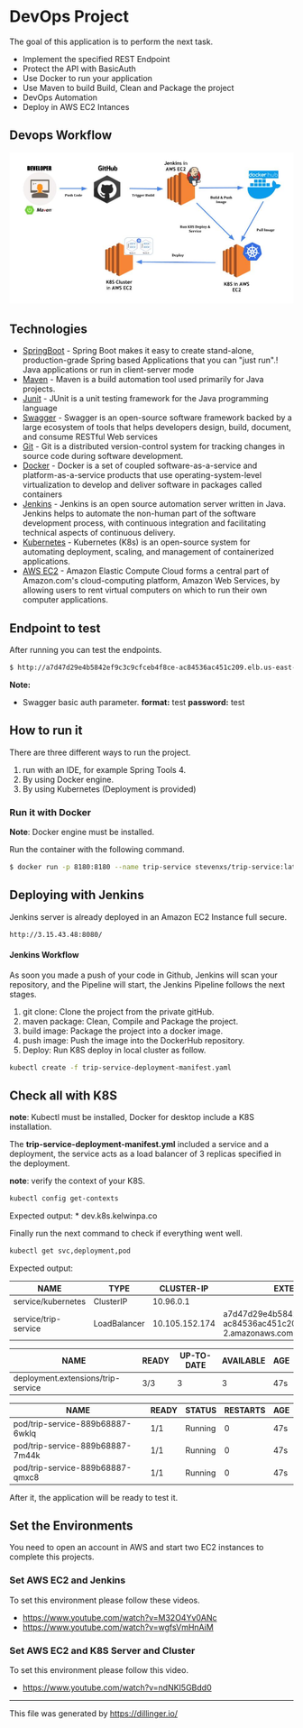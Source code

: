 # DevOps Project

The goal of this application is to perform the next task.

- Implement the specified REST Endpoint
- Protect the API with BasicAuth
- Use Docker to run your application
- Use Maven to build Build, Clean and Package the project
- DevOps Automation
- Deploy in AWS EC2 Intances

## Devops Workflow

![alt text](images/Devops-workflow.jpg?raw=true "Devops Workflow")

## Technologies

* [SpringBoot] - Spring Boot makes it easy to create stand-alone, production-grade Spring based Applications that you can "just run".!
 Java applications or run in client-server mode
* [Maven] - Maven is a build automation tool used primarily for Java projects.
* [Junit] - JUnit is a unit testing framework for the Java programming language
* [Swagger] - Swagger is an open-source software framework backed by a large ecosystem of tools that helps developers design, build, document, and consume RESTful Web services
* [Git] - Git is a distributed version-control system for tracking changes in source code during software development.
* [Docker] - Docker is a set of coupled software-as-a-service and platform-as-a-service products that use operating-system-level virtualization to develop and deliver software in packages called containers
* [Jenkins] - Jenkins is an open source automation server written in Java. Jenkins helps to automate the non-human part of the software development process, with continuous integration and facilitating technical aspects of continuous delivery.
* [Kubernetes] - Kubernetes (K8s) is an open-source system for automating deployment, scaling, and management of containerized applications.
* [AWS EC2] - Amazon Elastic Compute Cloud forms a central part of Amazon.com's cloud-computing platform, Amazon Web Services, by allowing users to rent virtual computers on which to run their own computer applications.

## Endpoint to test

After running you can test the endpoints.

```sh
$ http://a7d47d29e4b5842ef9c3c9cfceb4f8ce-ac84536ac451c209.elb.us-east-2.amazonaws.com:8180/swagger-ui.html#/
```

__Note:__ 
* Swagger basic auth parameter. __format:__ test __password:__ test

## How to run it

There are three different ways to run the project.
 1) run with an IDE, for example Spring Tools 4.
 2) By using Docker engine.
 3) By using Kubernetes (Deployment is provided)

### Run it with Docker

__Note__: Docker engine must be installed.

Run the container with the following command.
```sh
$ docker run -p 8180:8180 --name trip-service stevenxs/trip-service:latest
```
## Deploying with Jenkins

Jenkins server is already deployed in an Amazon EC2 Instance full secure.

```sh
http://3.15.43.48:8080/
```
#### Jenkins Workflow

As soon you made a push of your code in Github, Jenkins will scan your repository, and the Pipeline will start, the Jenkins Pipeline follows the next stages.

1) git clone: Clone the project from the private gitHub.
2) maven package: Clean, Compile and Package the project.
3) build image: Package the project into a docker image.
4) push image: Push the image into the DockerHub repository.
5) Deploy: Run K8S deploy in local cluster as follow.
```sh
kubectl create -f trip-service-deployment-manifest.yaml
```
## Check all with K8S

__note__: Kubectl must be installed, Docker for desktop include a K8S installation.

The __trip-service-deployment-manifest.yml__ included a service and a deployment, the service acts as a load balancer of 3 replicas specified in the deployment.

__note__: verify the context of your K8S.
```sh
kubectl config get-contexts
```
Expected output: * dev.k8s.kelwinpa.co

Finally run the next command to check if everything went well.
```sh
kubectl get svc,deployment,pod
```
Expected output:

| NAME              | TYPE       | CLUSTER-IP   |EXTERNAL-IP| PORT(S) | AGE |
| ------            | ------     | ------       | ------    | ------  | --- |
|service/kubernetes | ClusterIP  | 10.96.0.1    | <none>    | 443/TCP |3m13s|
|service/trip-service|LoadBalancer|10.105.152.174| a7d47d29e4b5842ef9c3c9cfceb4f8ce-ac84536ac451c209.elb.us-east-2.amazonaws.com |8180:30943/TCP|47s|

| NAME                              | READY | UP-TO-DATE| AVAILABLE | AGE |
| --------------------------------- | ----- | --------- | --------- | --- |
| deployment.extensions/trip-service | 3/3   | 3         | 3         | 47s |

| NAME                           |  READY  | STATUS  |  RESTARTS |  AGE |
| ------------------------------ | ------  | ------  | --------- | ---- |
|pod/trip-service-889b68887-6wklq |  1/1    | Running |  0        |  47s |
|pod/trip-service-889b68887-7m44k |  1/1    | Running |  0        |  47s |
|pod/trip-service-889b68887-qmxc8 |  1/1    | Running |  0        |  47s |

After it, the application will be ready to test it.

## Set the Environments

You need to open an account in AWS and start two EC2 instances to complete this projects.

### Set AWS EC2 and Jenkins
To set this environment please follow these videos.
- https://www.youtube.com/watch?v=M32O4Yv0ANc
- https://www.youtube.com/watch?v=wgfsVmHnAiM

### Set AWS EC2 and K8S Server and Cluster
To set this environment please follow this video.
- https://www.youtube.com/watch?v=ndNKI5GBdd0

***
This file was generated by https://dillinger.io/

   [SpringBoot]: <https://spring.io/projects/spring-boot>
   [Maven]: <https://maven.apache.org/>
   [Junit]: <https://junit.org/junit5/>
   [Swagger]: <https://swagger.io/>
   [Git]: <https://git-scm.com/>
   [Docker]: <https://www.docker.com/>
   [Jenkins]: <https://jenkins.io/>
   [Kubernetes]: <https://kubernetes.io/>
   [AWS EC2]: <https://aws.amazon.com/ec2/> 